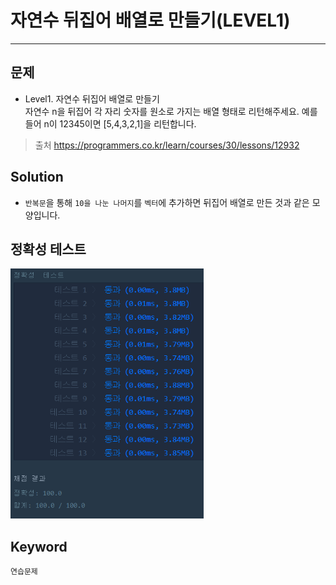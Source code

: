 # 자연수 뒤집어 배열로 만들기(LEVEL1)
---
## 문제
- Level1. 자연수 뒤집어 배열로 만들기</br>
자연수 n을 뒤집어 각 자리 숫자를 원소로 가지는 배열 형태로 리턴해주세요. 예를들어 n이 12345이면 [5,4,3,2,1]을 리턴합니다.

> 출처 https://programmers.co.kr/learn/courses/30/lessons/12932

## Solution
- ```반복문```을 통해 ```10을 나눈 나머지```를 ```벡터```에 추가하면 뒤집어 배열로 만든 것과 같은 모양입니다.

## 정확성 테스트
<img src = "Lv1-23_confirm.PNG" widith="350" height="400">

## Keyword
```연습문제```
